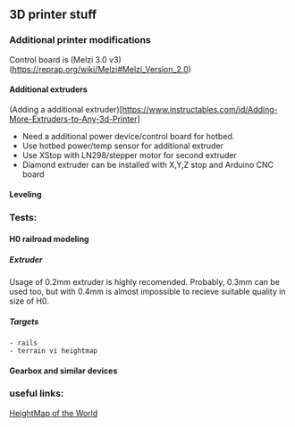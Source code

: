 ## 3D printer stuff

### Additional printer modifications

Control board is (Melzi 3.0 v3)(https://reprap.org/wiki/Melzi#Melzi_Version_2.0)

####  Additional extruders

 (Adding a additional extruder)[https://www.instructables.com/id/Adding-More-Extruders-to-Any-3d-Printer]
 
 - Need a additional power device/control board for hotbed.
 - Use hotbed power/temp sensor for additional extruder
 - Use XStop with LN298/stepper motor for second extruder
 - Diamond extruder can be installed with X,Y,Z stop and Arduino CNC board
 
#### Leveling

### Tests:

#### H0 railroad modeling

##### Extruder

Usage of 0.2mm extruder	is highly recomended. Probably, 0.3mm can be used too, but with 0.4mm is almost impossible to recieve suitable quality in size of H0.

##### Targets

	- rails
	- terrain vi heightmap
		
		
#### Gearbox and similar devices
	
### useful links:

[HeightMap of the World](https://tangrams.github.io/heightmapper/#13.024/58.1857/42.1900)
